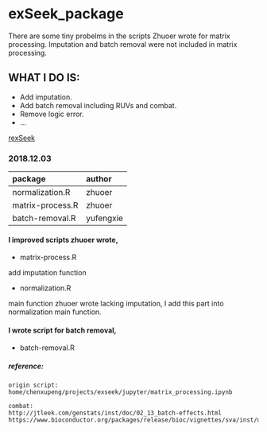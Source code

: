 # exSeek_package
There are some tiny probelms in the scripts Zhuoer wrote for matrix processing. Imputation and batch removal were not included in matrix processing. 
## WHAT I DO IS:
* Add imputation.
* Add batch removal including RUVs and combat.
* Remove logic error.
* ...

[rexSeek](https://github.com/dongzhuoer/rexseek)

### 2018.12.03
|package|author|
| :-- | :-- |
|normalization.R|zhuoer|
|matrix-process.R|zhuoer|
|batch-removal.R|yufengxie|

#### I improved scripts zhuoer wrote,
* matrix-process.R

add imputation function

* normalization.R

main function zhuoer wrote lacking imputation, I add this part into normalization main function.

#### I wrote script for batch removal,
* batch-removal.R
##### reference:
```
origin script:
home/chenxupeng/projects/exseek/jupyter/matrix_processing.ipynb

combat:
http://jtleek.com/genstats/inst/doc/02_13_batch-effects.html
https://www.bioconductor.org/packages/release/bioc/vignettes/sva/inst/doc/sva.pdf
```

